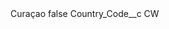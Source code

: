 <?xml version="1.0" encoding="UTF-8"?>
<CustomMetadata xmlns="http://soap.sforce.com/2006/04/metadata" xmlns:xsi="http://www.w3.org/2001/XMLSchema-instance" xmlns:xsd="http://www.w3.org/2001/XMLSchema">
    <label>Curaçao</label>
    <protected>false</protected>
    <values>
        <field>Country_Code__c</field>
        <value xsi:type="xsd:string">CW</value>
    </values>
</CustomMetadata>
